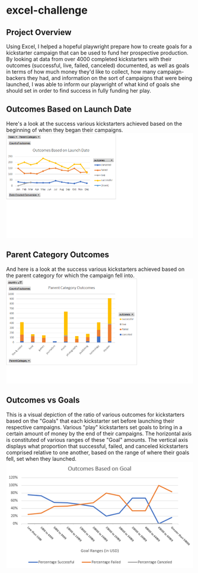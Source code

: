 # excel-challenge
## Project Overview 
Using Excel, I helped a hopeful playwright prepare how to create goals for a kickstarter campaign that can be used to fund her prospective production. By looking at data from over 4000 completed kickstarters with their outcomes (successful, live, failed, canceled) documented, as well as goals in terms of how much money they'd like to collect, how many campaign-backers they had, and information on the sort of campaigns that were being launched, I was able to inform our playwright of what kind of goals she should set in order to find success in fully funding her play.
## Outcomes Based on Launch Date
Here's a look at the success various kickstarters achieved based on the beginning of when they began their campaigns.
![Plot of Outcome Based on Launch Date](Outcomes_Based_on_Launch_Date.png)
## Parent Category Outcomes
And here is a look at the success various kickstarters achieved based on the parent category for which the campaign fell into.
![Plot of Outcome Based on Parent Category](Parent_Category_Outcomes.png)
## Outcomes vs Goals
This is a visual depiction of the ratio of various outcomes for kickstarters based on the "Goals" that each kickstarter set before launching their respective campaigns.  Various "play" kickstarters set goals to bring in a certain amount of money by the end of their campaigns. The horizontal axis is constituted of various ranges of these "Goal" amounts. The vertical axis displays what proportion that successful, failed, and canceled kickstarters comprised relative to one another, based on the range of where their goals fell, set when they launched.
![Plot of Ratio of Outcomes vs Goals](Outcomes_vs_Goals.PNG)
